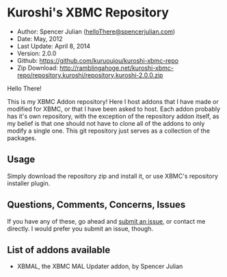 Kuroshi's XBMC Repository
=========================

* Author:	Spencer Julian (<helloThere@spencerjulian.com>)
* Date:		May, 2012
* Last Update:	April 8, 2014
* Version:	2.0.0
* Github:	<https://github.com/kuruoujou/kuroshi-xbmc-repo>
* Zip Download:	<http://ramblingahoge.net/kuroshi-xbmc-repo/repository.kuroshi/repository.kuroshi-2.0.0.zip>

Hello There!

This is my XBMC Addon repository! Here I host addons that I have made or modified for XBMC, or
that I have been asked to host. Each addon probably has it's own repository, with the exception 
of the repository addon itself, as my belief is that one should not have to clone all of the 
addons to only modify a single one. This git repository just serves as a collection of the 
packages.

Usage
-----
Simply download the repository zip and install it, or use XBMC's repository installer plugin.

Questions, Comments, Concerns, Issues
-------------------------------------
If you have any of these, go ahead and [submit an issue](https://github.com/kuruoujou/kuroshi-xbmc-repo/issues),
or contact me directly. I would prefer you submit an issue, though.

List of addons available
------------------------
* XBMAL, the XBMC MAL Updater addon, by Spencer Julian

